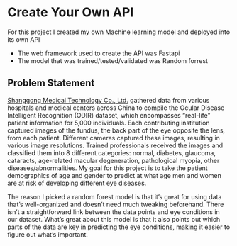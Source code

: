 # Create Your Own API

For this project I created my own Machine learning model and deployed into its own API

- The web framework used to create the API was Fastapi 
- The model that was trained/tested/validated was Random forrest

## Problem Statement
  [Shanggong Medical Technology Co., Ltd.](https://www.kaggle.com/datasets/andrewmvd/ocular-disease-recognition-odir5k?resource=download) gathered data from various hospitals and medical centers across China to compile the Ocular Disease Intelligent Recognition (ODIR) dataset, which encompasses “real-life” patient information for 5,000 individuals. Each contributing institution captured images of the fundus, the back part of the eye opposite the lens, from each patient. Different cameras captured these images, resulting in various image resolutions. Trained professionals received the images and classified them into 8 different categories: normal, diabetes, glaucoma, cataracts, age-related macular degeneration, pathological myopia, other diseases/abnormalities. My goal for this project is to take the patient demographics of age and gender to predict at what age men and women are at risk of developing different eye diseases.

  The reason I picked a random forest model is that it’s great for using data that’s well-organized and doesn’t need much tweaking beforehand. There isn’t a straightforward link between the data points and eye conditions in our dataset. What’s great about this model is that it also points out which parts of the data are key in predicting the eye conditions, making it easier to figure out what’s important.
